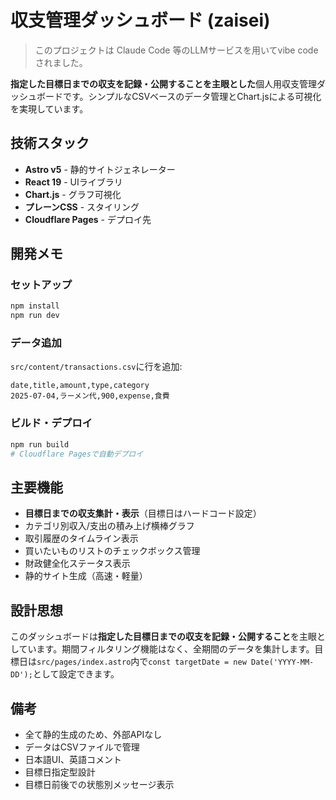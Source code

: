 # 収支管理ダッシュボード (zaisei)

> このプロジェクトは Claude Code 等のLLMサービスを用いてvibe codeされました。

**指定した目標日までの収支を記録・公開することを主眼とした**個人用収支管理ダッシュボードです。シンプルなCSVベースのデータ管理とChart.jsによる可視化を実現しています。

## 技術スタック

- **Astro v5** - 静的サイトジェネレーター
- **React 19** - UIライブラリ
- **Chart.js** - グラフ可視化
- **プレーンCSS** - スタイリング
- **Cloudflare Pages** - デプロイ先

## 開発メモ

### セットアップ
```bash
npm install
npm run dev
```

### データ追加
`src/content/transactions.csv`に行を追加:
```csv
date,title,amount,type,category
2025-07-04,ラーメン代,900,expense,食費
```

### ビルド・デプロイ
```bash
npm run build
# Cloudflare Pagesで自動デプロイ
```

## 主要機能

- **目標日までの収支集計・表示**（目標日はハードコード設定）
- カテゴリ別収入/支出の積み上げ横棒グラフ
- 取引履歴のタイムライン表示
- 買いたいものリストのチェックボックス管理
- 財政健全化ステータス表示
- 静的サイト生成（高速・軽量）

## 設計思想

このダッシュボードは**指定した目標日までの収支を記録・公開すること**を主眼としています。期間フィルタリング機能はなく、全期間のデータを集計します。目標日は`src/pages/index.astro`内で`const targetDate = new Date('YYYY-MM-DD');`として設定できます。

## 備考

- 全て静的生成のため、外部APIなし
- データはCSVファイルで管理
- 日本語UI、英語コメント  
- 目標日指定型設計
- 目標日前後での状態別メッセージ表示
